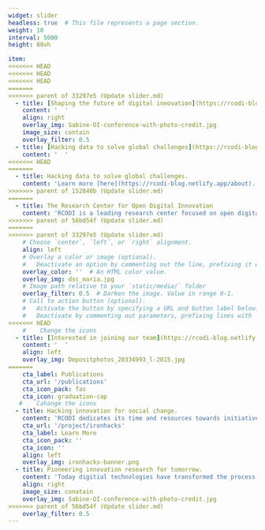 ```yaml
---
widget: slider
headless: true  # This file represents a page section.
weight: 10
interval: 5000
height: 80vh

item:
<<<<<<< HEAD
<<<<<<< HEAD
<<<<<<< HEAD
=======
>>>>>>> parent of 33297e5 (Update slider.md)
  - title: [Shaping the future of digital innovation](https://rcodi-blog.netlify.app/publication). 
    content: '  '
    align: right
    overlay_img: Sabine-OI-conference-with-photo-credit.jpg
    image_size: contain
    overlay_filter: 0.5
  - title: [Hacking data to solve global challenges](https://rcodi-blog.netlify.app/about).
    content: '  '
<<<<<<< HEAD
=======
  - title: Hacking data to solve global challenges.
    content: 'Learn more [here](https://rcodi-blog.netlify.app/about).'
>>>>>>> parent of 152840b (Update slider.md)
=======
  - title: The Research Center for Open Digital Innovation
    content: 'RCODI is a leading research center focused on open digital innovation comprised of computational social scientists designing and studying platforms, crowds and AI. '
>>>>>>> parent of 56bd54f (Update slider.md)
=======
>>>>>>> parent of 33297e5 (Update slider.md)
    # Choose `center`, `left`, or `right` alignment.
    align: left
    # Overlay a color or image (optional).
    #   Deactivate an option by commenting out the line, prefixing it with `#`.
    overlay_color: ''  # An HTML color value.
    overlay_img: dsc_maria.jpg
    # Image path relative to your `static/media/` folder
    overlay_filter: 0.5  # Darken the image. Value in range 0-1.
    # Call to action button (optional).
    #   Activate the button by specifying a URL and button label below.
    #   Deactivate by commenting out parameters, prefixing lines with `#`.
<<<<<<< HEAD
    #    Change the icons
  - title: [Interested in joining our team](https://rcodi-blog.netlify.app/#contact)?
    content: '  '
    align: left
    overlay_img: Depositphotos_20334993_l-2015.jpg
=======
    cta_label: Publications
    cta_url: '/publications'
    cta_icon_pack: fas
    cta_icon: graduation-cap
   #    Cahange the icons
  - title: Hacking innovation for social change.
    content: 'RCODI dedicates its time and resources towards initiatives that inspire change - such as IronHacks.'
    cta_url: '/project/ironhacks'
    cta_label: Learn More
    cta_icon_pack: ''
    cta_icon: ''
    align: left
    overlay_img: ironhacks-banner.png
  - title: Pioneering innovation research for tomorrow.
    content: 'Today digitial technologies have transformed the process and the outcome of innovation. More decentralized innovation ecosystems have emerged in which a diverse set of actors co-create novel solutions to solve complex problems in areas such healthcare, regional development, financial services, and smart manufacturing.'
    align: right
    image_size: conatain
    overlay_img: Sabine-OI-conference-with-photo-credit.jpg
>>>>>>> parent of 56bd54f (Update slider.md)
    overlay_filter: 0.5
---
```

